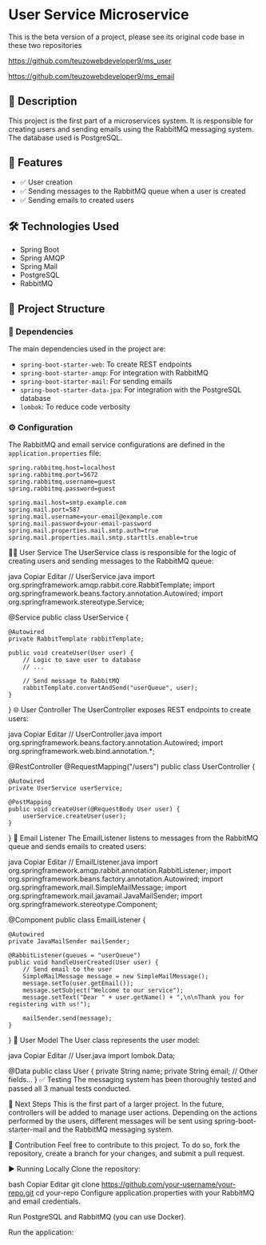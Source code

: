 # User Service Microservice

This is the beta version of a project, please see its original code base in these two repositories

https://github.com/teuzowebdeveloper9/ms_user

https://github.com/teuzowebdeveloper9/ms_email


## 📄 Description

This project is the first part of a microservices system. It is responsible for creating users and sending emails using the RabbitMQ messaging system. The database used is PostgreSQL.

## 🚀 Features

- ✅ User creation
- ✅ Sending messages to the RabbitMQ queue when a user is created
- ✅ Sending emails to created users

## 🛠️ Technologies Used

- Spring Boot
- Spring AMQP
- Spring Mail
- PostgreSQL
- RabbitMQ

## 📂 Project Structure

### 🧩 Dependencies

The main dependencies used in the project are:

- `spring-boot-starter-web`: To create REST endpoints
- `spring-boot-starter-amqp`: For integration with RabbitMQ
- `spring-boot-starter-mail`: For sending emails
- `spring-boot-starter-data-jpa`: For integration with the PostgreSQL database
- `lombok`: To reduce code verbosity

### ⚙️ Configuration

The RabbitMQ and email service configurations are defined in the `application.properties` file:

```properties
spring.rabbitmq.host=localhost
spring.rabbitmq.port=5672
spring.rabbitmq.username=guest
spring.rabbitmq.password=guest

spring.mail.host=smtp.example.com
spring.mail.port=587
spring.mail.username=your-email@example.com
spring.mail.password=your-email-password
spring.mail.properties.mail.smtp.auth=true
spring.mail.properties.mail.smtp.starttls.enable=true

```
🧑‍💻 User Service
The UserService class is responsible for the logic of creating users and sending messages to the RabbitMQ queue:

java
Copiar
Editar
// UserService.java
import org.springframework.amqp.rabbit.core.RabbitTemplate;
import org.springframework.beans.factory.annotation.Autowired;
import org.springframework.stereotype.Service;

@Service
public class UserService {

    @Autowired
    private RabbitTemplate rabbitTemplate;

    public void createUser(User user) {
        // Logic to save user to database
        // ...

        // Send message to RabbitMQ
        rabbitTemplate.convertAndSend("userQueue", user);
    }
}
🌐 User Controller
The UserController exposes REST endpoints to create users:

java
Copiar
Editar
// UserController.java
import org.springframework.beans.factory.annotation.Autowired;
import org.springframework.web.bind.annotation.*;

@RestController
@RequestMapping("/users")
public class UserController {

    @Autowired
    private UserService userService;

    @PostMapping
    public void createUser(@RequestBody User user) {
        userService.createUser(user);
    }
}
📧 Email Listener
The EmailListener listens to messages from the RabbitMQ queue and sends emails to created users:

java
Copiar
Editar
// EmailListener.java
import org.springframework.amqp.rabbit.annotation.RabbitListener;
import org.springframework.beans.factory.annotation.Autowired;
import org.springframework.mail.SimpleMailMessage;
import org.springframework.mail.javamail.JavaMailSender;
import org.springframework.stereotype.Component;

@Component
public class EmailListener {

    @Autowired
    private JavaMailSender mailSender;

    @RabbitListener(queues = "userQueue")
    public void handleUserCreated(User user) {
        // Send email to the user
        SimpleMailMessage message = new SimpleMailMessage();
        message.setTo(user.getEmail());
        message.setSubject("Welcome to our service");
        message.setText("Dear " + user.getName() + ",\n\nThank you for registering with us!");

        mailSender.send(message);
    }
}
👤 User Model
The User class represents the user model:

java
Copiar
Editar
// User.java
import lombok.Data;

@Data
public class User {
    private String name;
    private String email;
    // Other fields...
}
✅ Testing
The messaging system has been thoroughly tested and passed all 3 manual tests conducted.

🔮 Next Steps
This is the first part of a larger project. In the future, controllers will be added to manage user actions. Depending on the actions performed by the users, different messages will be sent using spring-boot-starter-mail and the RabbitMQ messaging system.

🤝 Contribution
Feel free to contribute to this project. To do so, fork the repository, create a branch for your changes, and submit a pull request.

▶️ Running Locally
Clone the repository:

bash
Copiar
Editar
git clone https://github.com/your-username/your-repo.git
cd your-repo
Configure application.properties with your RabbitMQ and email credentials.

Run PostgreSQL and RabbitMQ (you can use Docker).

Run the application:
